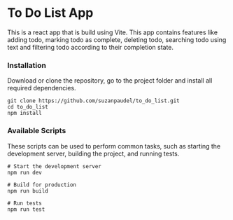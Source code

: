 # To Do List App

This is a react app that is build using Vite. This app contains features like adding todo, marking todo as complete, deleting todo, searching todo using text and filtering todo according to their completion state.


### Installation

Download or clone the repository, go to the project folder and install all required dependencies.
```
git clone https://github.com/suzanpaudel/to_do_list.git
cd to_do_list
npm install
```

### Available Scripts
These scripts can be used to perform common tasks, such as starting the development server, building the project, and running tests.

```
# Start the development server
npm run dev

# Build for production
npm run build

# Run tests
npm run test
```